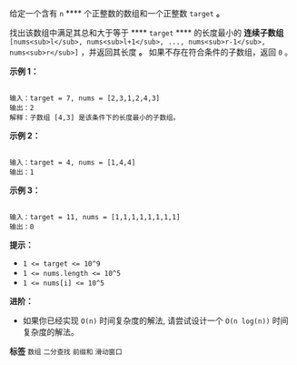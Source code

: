 给定一个含有 `n` **** 个正整数的数组和一个正整数 `target` **。** 

找出该数组中满足其总和大于等于 **** `target` **** 的长度最小的 **连续子数组** `[nums<sub>l</sub>, nums<sub>l+1</sub>, ..., nums<sub>r-1</sub>, nums<sub>r</sub>]` ，并返回其长度 **。** 如果不存在符合条件的子数组，返回 `0` 。

 

 **示例 1：** 

```

输入：target = 7, nums = [2,3,1,2,4,3]
输出：2
解释：子数组 [4,3] 是该条件下的长度最小的子数组。

```
 **示例 2：** 

```

输入：target = 4, nums = [1,4,4]
输出：1

```
 **示例 3：** 

```

输入：target = 11, nums = [1,1,1,1,1,1,1,1]
输出：0

```
 

 **提示：** 
-  `1 <= target <= 10^9` 
-  `1 <= nums.length <= 10^5` 
-  `1 <= nums[i] <= 10^5` 
 

 **进阶：** 
- 如果你已经实现 `O(n)` 时间复杂度的解法, 请尝试设计一个 `O(n log(n))` 时间复杂度的解法。
 
**标签**
`数组` `二分查找` `前缀和` `滑动窗口` 

